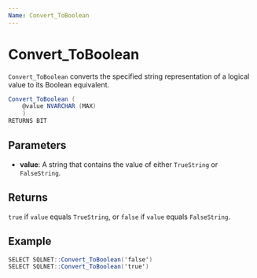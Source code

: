 ```yaml
---
Name: Convert_ToBoolean
---
```


# Convert_ToBoolean

`Convert_ToBoolean` converts the specified string representation of a logical value to its Boolean equivalent.
```csharp
Convert_ToBoolean (
	@value NVARCHAR (MAX)
	)
RETURNS BIT
```

## Parameters

  - **value**: A string that contains the value of either `TrueString` or `FalseString`.

## Returns

`true` if `value` equals `TrueString`, or `false` if `value` equals `FalseString`.

## Example

```csharp
SELECT SQLNET::Convert_ToBoolean('false')
SELECT SQLNET::Convert_ToBoolean('true')
```

